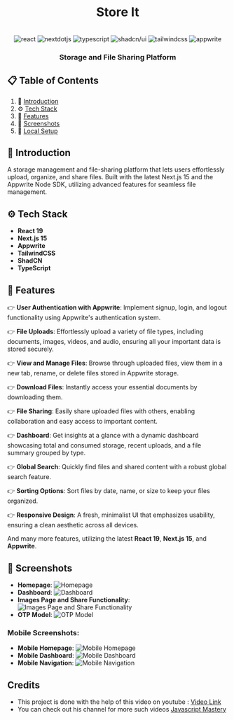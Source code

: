<div align="center">
 <h1>Store It</h1>
  <br />

  <div>
    <img src="https://img.shields.io/badge/-ReactJs-61DAFB?logo=react&logoColor=white&style=for-the-badge" alt="react"/>
    <img src="https://img.shields.io/badge/-Next_JS-black?style=for-the-badge&logoColor=white&logo=nextdotjs&color=000000" alt="nextdotjs" />
    <img src="https://img.shields.io/badge/-TypeScript-black?style=for-the-badge&logoColor=white&logo=typescript&color=3178C6" alt="typescript" />
    <img src="https://img.shields.io/badge/shadcn%2Fui-000?logo=shadcnui&logoColor=fff&style=for-the-badge" alt="shadcn/ui"/>
    <img src="https://img.shields.io/badge/-Tailwind_CSS-black?style=for-the-badge&logoColor=white&logo=tailwindcss&color=06B6D4" alt="tailwindcss" />
    <img src="https://img.shields.io/badge/-Appwrite-black?style=for-the-badge&logoColor=white&logo=appwrite&color=FD366E" alt="appwrite" />
  </div>

<h3 align="center">Storage and File Sharing Platform</h3>
</div>

## 📋 <a name="table">Table of Contents</a>

1. 🤖 [Introduction](#introduction)
2. ⚙️ [Tech Stack](#tech-stack)
3. 🔋 [Features](#features)
4. 🔗 [Screenshots](#screenshots)
5. 🤸 [Local Setup](#setup)

## <a name="introduction">🤖 Introduction</a>

A storage management and file-sharing platform that lets users effortlessly upload, organize, and share files. Built with the latest Next.js 15 and the Appwrite Node SDK, utilizing advanced features for seamless file management.

## <a name="tech-stack">⚙️ Tech Stack</a>

- **React 19**
- **Next.js 15**
- **Appwrite**
- **TailwindCSS**
- **ShadCN**
- **TypeScript**

## <a name="features">🔋 Features</a>

👉 **User Authentication with Appwrite**: Implement signup, login, and logout functionality using Appwrite's authentication system.

👉 **File Uploads**: Effortlessly upload a variety of file types, including documents, images, videos, and audio, ensuring all your important data is stored securely.

👉 **View and Manage Files**: Browse through uploaded files, view them in a new tab, rename, or delete files stored in Appwrite storage.

👉 **Download Files**: Instantly access your essential documents by downloading them.

👉 **File Sharing**: Easily share uploaded files with others, enabling collaboration and easy access to important content.

👉 **Dashboard**: Get insights at a glance with a dynamic dashboard showcasing total and consumed storage, recent uploads, and a file summary grouped by type.

👉 **Global Search**: Quickly find files and shared content with a robust global search feature.

👉 **Sorting Options**: Sort files by date, name, or size to keep your files organized.

👉 **Responsive Design**: A fresh, minimalist UI that emphasizes usability, ensuring a clean aesthetic across all devices.

And many more features, utilizing the latest **React 19**, **Next.js 15**, and **Appwrite**.

## <a name="screenshots">🔗 Screenshots</a>

- **Homepage**: ![Homepage](public/screenshots/sign-in.png)
- **Dashboard**: ![Dashboard](public\screenshots\dashboard.png)
- **Images Page and Share Functionality**: ![Images Page and Share Functionality](public\screenshots\share-card.png)
- **OTP Model**: ![OTP Model](public/screenshots/otp-model.png)

### Mobile Screenshots:

- **Mobile Homepage**: ![Mobile Homepage](public\screenshots\Mobile-HomePage.png)
- **Mobile Dashboard**: ![Mobile Dashboard](public\screenshots\Mobile-Dashboard.png)
- **Mobile Navigation**: ![Mobile Navigation](public\screenshots\Mobile-NavigationBar.png)

## Credits
- This project is done with the help of this video on youtube : [Video Link](https://youtu.be/lie0cr3wESQ?si=vR0XD1NtU-_iLZAi)
- You can check out his channel for more such videos [Javascript Mastery](https://www.youtube.com/@javascriptmastery)
